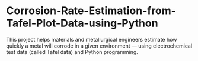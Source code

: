 # Corrosion-Rate-Estimation-from-Tafel-Plot-Data-using-Python
This project helps materials and metallurgical engineers estimate how quickly a metal will corrode in a given environment — using electrochemical test data (called Tafel data) and Python programming.
